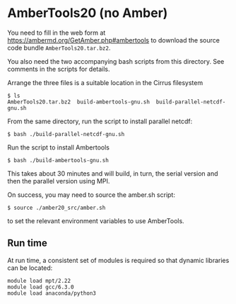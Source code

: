 # AmberTools20 (no Amber)

You need to fill in the web form at
https://ambermd.org/GetAmber.php#ambertools
to download the source code bundle `AmberTools20.tar.bz2`.

You also need the two accompanying bash scripts from this
directory. See comments in the scripts for details.

Arrange the three files is a suitable location in the Cirrus filesystem

```
$ ls
AmberTools20.tar.bz2  build-ambertools-gnu.sh  build-parallel-netcdf-gnu.sh
```

From the same directory, run the script to install parallel netcdf:

```
$ bash ./build-parallel-netcdf-gnu.sh
```

Run the script to install Ambertools

```
$ bash ./build-ambertools-gnu.sh
```

This takes about 30 minutes and will build, in turn, the serial version and
then the parallel version using MPI.

On success, you may need to source the amber.sh script:

```
$ source ./amber20_src/amber.sh
```

to set the relevant environment variables to use AmberTools.

## Run time

At run time, a consistent set of modules is required so that dynamic
libraries can be located:

```
module load mpt/2.22
module load gcc/6.3.0
module load anaconda/python3
```

